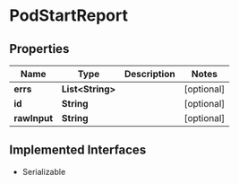 

# PodStartReport


## Properties

| Name | Type | Description | Notes |
|------------ | ------------- | ------------- | -------------|
|**errs** | **List&lt;String&gt;** |  |  [optional] |
|**id** | **String** |  |  [optional] |
|**rawInput** | **String** |  |  [optional] |


## Implemented Interfaces

* Serializable


